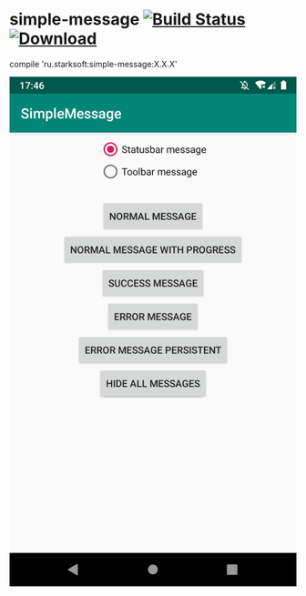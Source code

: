 # simple-message [![Build Status](https://app.bitrise.io/app/5a21d6d6b3625e1e/status.svg?token=qoKIFvENMrWgVaQBMJ1OTg&branch=master)](https://app.bitrise.io/app/5a21d6d6b3625e1e) [ ![Download](https://api.bintray.com/packages/edwardstark/android-maven/simple-message/images/download.svg) ](https://bintray.com/edwardstark/android-maven/simple-message/_latestVersion)

compile 'ru.starksoft:simple-message:X.X.X'

![Demo](/screenshots/demo.png?raw=true "Demo app")
